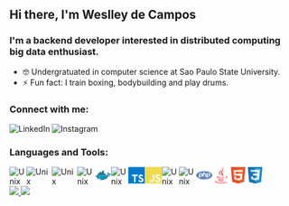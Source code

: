 ## Hi there, I'm Weslley de Campos 

### I'm a backend developer interested in distributed computing big data enthusiast.

- 🤓 Undergratuated in computer science at Sao Paulo State University.
- ⚡ Fun fact: I train boxing, bodybuilding and play drums.


### Connect with me:


[<img align="left" alt="LinkedIn" style="max-width: 100%;" src="https://img.shields.io/badge/LinkedIn-0077B5?style=for-the-badge&logo=linkedin&logoColor=white" />][linkedin]
[<img align="left" alt="Instagram" style="margin-left:3px; max-width: 100%;" src="https://img.shields.io/badge/Instagram-E4405F?style=for-the-badge&logo=instagram&logoColor=white" />][instagram]


<br />

### Languages and Tools:

<img align="left" alt="Unix" width="30px" src="https://raw.githubusercontent.com/deekshithsn/DeekshithSN/master/Tools_icons/linux.png" />
<img align="left" alt="Unix" width="45px" src="https://raw.githubusercontent.com/deekshithsn/DeekshithSN/master/Tools_icons/shell.jpg" />
<img align="left" alt="Unix" width="45px" src="https://raw.githubusercontent.com/deekshithsn/DeekshithSN/master/Tools_icons/git.png" />
<img align="left" alt="Unix" width="30px" src="https://raw.githubusercontent.com/deekshithsn/DeekshithSN/master/Tools_icons/github.png" />
<img align="left" alt="Unix" width="30px" src="https://raw.githubusercontent.com/devicons/devicon/master/icons/docker/docker-original.svg" />
<img align="left" alt="Unix" width="30px" src="https://raw.githubusercontent.com/deekshithsn/DeekshithSN/master/Tools_icons/aws.png" />
<img align="left" alt="Unix" width="30px" src="https://raw.githubusercontent.com/devicons/devicon/master/icons/typescript/typescript-plain.svg" />
<img align="left" alt="Unix" width="30px" src="https://raw.githubusercontent.com/devicons/devicon/master/icons/javascript/javascript-plain.svg" />
<img align="left" alt="Unix" width="30px" src="https://camo.githubusercontent.com/0d0b642c6918dcb2adef8b62fdaf78feeeda786dffc73543d61de07b7ca5daab/68747470733a2f2f63646e2e69636f6e73636f75742e636f6d2f69636f6e2f667265652f706e672d3531322f6e6f64652d6a732d312d313137343933352e706e67" />
<img align="left" alt="Unix" width="30px" src="https://cdn.jsdelivr.net/npm/simple-icons@3.13.0/icons/go.svg" />
<img align="left" alt="Unix" width="30px" src="https://raw.githubusercontent.com/devicons/devicon/master/icons/php/php-plain.svg" />
<img align="left" alt="Unix" width="30px" src="https://raw.githubusercontent.com/devicons/devicon/master/icons/java/java-plain.svg" />
<img align="left" alt="Unix" width="30px" src="https://raw.githubusercontent.com/devicons/devicon/master/icons/html5/html5-original.svg" />
<img align="left" alt="Unix" width="30px" src="https://raw.githubusercontent.com/devicons/devicon/master/icons/css3/css3-original.svg" />


<br />
<br />

 <div>
  <a href="https://github.com/https://github.com/weslley543">
  <img height="180em" src="https://github-readme-stats.vercel.app/api?username=weslley543&show_icons=true&theme=&include_all_commits=true&count_private=true"/>
  <img height="180em" src="https://github-readme-stats.vercel.app/api/top-langs/?username=weslley543&layout=compact&langs_count=7"/>
</div>
 

[instagram]: https://www.instagram.com/weslleyeumesmo/
[linkedin]: https://www.linkedin.com/in/weslley-campos-58405b161/
